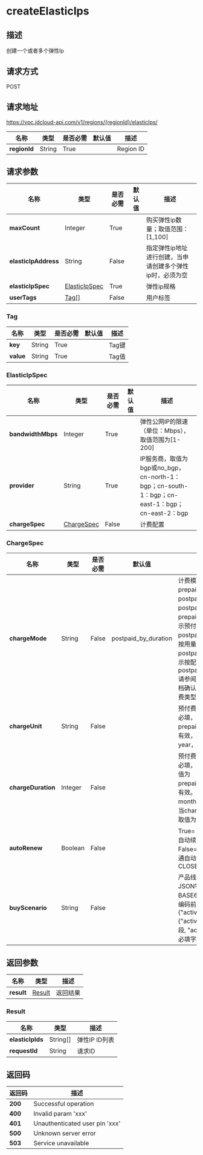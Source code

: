 # createElasticIps


## 描述
创建一个或者多个弹性Ip

## 请求方式
POST

## 请求地址
https://vpc.jdcloud-api.com/v1/regions/{regionId}/elasticIps/

|名称|类型|是否必需|默认值|描述|
|---|---|---|---|---|
|**regionId**|String|True| |Region ID|

## 请求参数
|名称|类型|是否必需|默认值|描述|
|---|---|---|---|---|
|**maxCount**|Integer|True| |购买弹性ip数量；取值范围：[1,100]|
|**elasticIpAddress**|String|False| |指定弹性ip地址进行创建，当申请创建多个弹性ip时，必须为空|
|**elasticIpSpec**|[ElasticIpSpec](createelasticips#elasticipspec)|True| |弹性ip规格|
|**userTags**|[Tag[]](createelasticips#tag)|False| |用户标签|

### <div id="tag">Tag</div>
|名称|类型|是否必需|默认值|描述|
|---|---|---|---|---|
|**key**|String|True| |Tag键|
|**value**|String|True| |Tag值|
### <div id="elasticipspec">ElasticIpSpec</div>
|名称|类型|是否必需|默认值|描述|
|---|---|---|---|---|
|**bandwidthMbps**|Integer|True| |弹性公网IP的限速（单位：Mbps），取值范围为[1-200]|
|**provider**|String|True| |IP服务商，取值为bgp或no_bgp，cn-north-1：bgp；cn-south-1：bgp；cn-east-1：bgp；cn-east-2：bgp|
|**chargeSpec**|[ChargeSpec](createelasticips#chargespec)|False| |计费配置|
### <div id="chargespec">ChargeSpec</div>
|名称|类型|是否必需|默认值|描述|
|---|---|---|---|---|
|**chargeMode**|String|False|postpaid_by_duration|计费模式，取值为：prepaid_by_duration，postpaid_by_usage或postpaid_by_duration，prepaid_by_duration表示预付费，postpaid_by_usage表示按用量后付费，postpaid_by_duration表示按配置后付费，默认为postpaid_by_duration.请参阅具体产品线帮助文档确认该产品线支持的计费类型|
|**chargeUnit**|String|False| |预付费计费单位，预付费必填，当chargeMode为prepaid_by_duration时有效，取值为：month、year，默认为month|
|**chargeDuration**|Integer|False| |预付费计费时长，预付费必填，当chargeMode取值为prepaid_by_duration时有效。当chargeUnit为month时取值为：1~9，当chargeUnit为year时取值为：1、2、3|
|**autoRenew**|Boolean|False| |True=：OPEN——开通自动续费、False=CLOSE—— 不开通自动续费，默认为CLOSE|
|**buyScenario**|String|False| |产品线统一活动凭证JSON字符串，需要BASE64编码，目前要求编码前格式为 {"activity":{"activityType":必填字段, "activityIdentifier":必填字段}}|

## 返回参数
|名称|类型|描述|
|---|---|---|
|**result**|[Result](createelasticips#result)|返回结果|

### <div id="result">Result</div>
|名称|类型|描述|
|---|---|---|
|**elasticIpIds**|String[]|弹性IP ID列表|
|**requestId**|String|请求ID|

## 返回码
|返回码|描述|
|---|---|
|**200**|Successful operation|
|**400**|Invalid param 'xxx'|
|**401**|Unauthenticated user pin 'xxx'|
|**500**|Unknown server error|
|**503**|Service unavailable|
